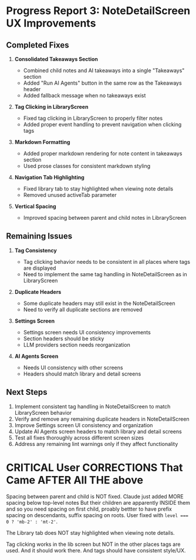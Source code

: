 # Progress Report 3: NoteDetailScreen UX Improvements

## Completed Fixes

1. **Consolidated Takeaways Section**
   - Combined child notes and AI takeaways into a single "Takeaways" section
   - Added "Run AI Agents" button in the same row as the Takeaways header
   - Added fallback message when no takeaways exist

2. **Tag Clicking in LibraryScreen**
   - Fixed tag clicking in LibraryScreen to properly filter notes
   - Added proper event handling to prevent navigation when clicking tags

3. **Markdown Formatting**
   - Added proper markdown rendering for note content in takeaways section
   - Used prose classes for consistent markdown styling

4. **Navigation Tab Highlighting**
   - Fixed library tab to stay highlighted when viewing note details
   - Removed unused activeTab parameter

5. **Vertical Spacing**
   - Improved spacing between parent and child notes in LibraryScreen

## Remaining Issues

1. **Tag Consistency**
   - Tag clicking behavior needs to be consistent in all places where tags are displayed
   - Need to implement the same tag handling in NoteDetailScreen as in LibraryScreen

2. **Duplicate Headers**
   - Some duplicate headers may still exist in the NoteDetailScreen
   - Need to verify all duplicate sections are removed

3. **Settings Screen**
   - Settings screen needs UI consistency improvements
   - Section headers should be sticky
   - LLM providers section needs reorganization

4. **AI Agents Screen**
   - Needs UI consistency with other screens
   - Headers should match library and detail screens

## Next Steps

1. Implement consistent tag handling in NoteDetailScreen to match LibraryScreen behavior
2. Verify and remove any remaining duplicate headers in NoteDetailScreen
3. Improve Settings screen UI consistency and organization
4. Update AI Agents screen headers to match library and detail screens
5. Test all fixes thoroughly across different screen sizes
6. Address any remaining lint warnings only if they affect functionality


# CRITICAL User CORRECTIONS That Came AFTER All THE above

Spacing between parent and child is NOT fixed. Claude just added MORE spacing below top-level notes
But their children are apparently INSIDE them and so you need spacing on first child, proably bettter to have prefix spacing on descendants, suffix spacing on roots. User fixed with `level === 0 ? 'mb-2' : 'mt-2'`.

The Library tab does NOT stay highlighted when viewing note details. 

Tag clicking works in the lib screen but NOT in the other places tags are used. And it should work there. And tags should have consistent style/UX.

